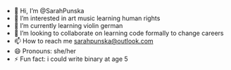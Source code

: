 - 👋 Hi, I’m @SarahPunska
- 👀 I’m interested in art music learning human rights
- 🌱 I’m currently learning violin german
- 💞️ I’m looking to collaborate on learning code formally to change careers
- 📫 How to reach me sarahpunska@outlook.com
- 😄 Pronouns: she/her
- ⚡ Fun fact: i could write binary at age 5

<!---
SarahPunska/SarahPunska is a ✨ special ✨ repository because its `README.md` (this file) appears on your GitHub profile.
You can click the Preview link to take a look at your changes.
--->
